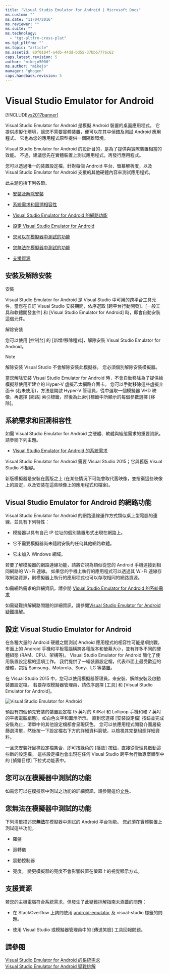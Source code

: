 ```yaml
---
title: "Visual Studio Emulator for Android | Microsoft Docs"
ms.custom: ""
ms.date: "11/04/2016"
ms.reviewer: ""
ms.suite: ""
ms.technology: 
  - "tgt-pltfrm-cross-plat"
ms.tgt_pltfrm: ""
ms.topic: "article"
ms.assetid: 80f0104f-a4db-44dd-bd55-37bb67776c62
caps.latest.revision: 5
author: "mikejo5000"
ms.author: "mikejo"
manager: "ghogen"
caps.handback.revision: 5
---
```

# Visual Studio Emulator for Android
[!INCLUDE[vs2017banner](../code-quality/includes/vs2017banner.md)]

Visual Studio Emulator for Android 是模擬 Android 裝置的桌面應用程式。  它提供虛擬化環境，讓您不需要實體裝置，便可以在其中偵錯及測試 Android 應用程式。  它也為您的應用程式原型提供一個隔離環境。  
  
 Visual Studio Emulator for Android 的設計目的，是為了提供與實際裝置相當的效能。  不過，建議您先在實體裝置上測試應用程式，再發行應用程式。  
  
 您可以透過唯一的裝置設定檔，針對每個 Android 平台、螢幕解析度，以及 Visual Studio Emulator for Android 支援的其他硬體內容來測試應用程式。  
  
 此主題包括下列各節。  
  
-   [安裝及解除安裝](#Installing)  
  
-   [系統需求和回溯相容性](#Requirements)  
  
-   [Visual Studio Emulator for Android 的網路功能](#Networking)  
  
-   [設定 Visual Studio Emulator for Android](#Configuring)  
  
-   [您可以在模擬器中測試的功能](#FeaturesTest)  
  
-   [您無法在模擬器中測試的功能](#FeaturesNonTest)  
  
-   [支援資源](#Support)  
  
##  <a name="Installing"></a> 安裝及解除安裝  
 安裝  
  
 Visual Studio Emulator for Android 是 Visual Studio 中可用的跨平台工具元件，當您在自訂 Visual Studio 安裝期間，依序選取 \[跨平台行動開發\]、\[一般工具和軟體開發套件\] 和 \[Visual Studio Emulator for Android\] 時，即會自動安裝這個元件。  
  
 解除安裝  
  
 您可以使用 \[控制台\] 的 \[新增\/移除程式\]，解除安裝 Visual Studio Emulator for Android。  
  
> [!NOTE]
>  解除安裝 Visual Studio 不會解除安裝此模擬器。  您必須個別解除安裝模擬器。  
  
 當您解除安裝 Visual Studio Emulator for Android 時，不會自動移除為了提供給模擬器使用所建立的 Hyper\-V 虛擬乙太網路介面卡。  您可以手動移除這些虛擬介面卡 \(若未使用\)，方法是開啟 Hyper\-V 管理員，從中選取一個模擬器 VHD 映像，再選擇 \[網路\] 索引標籤，然後為此索引標籤中所顯示的每個參數選擇 \[移除\]。  
  
##  <a name="Requirements"></a> 系統需求和回溯相容性  
 如需 Visual Studio Emulator for Android 之硬體、軟體與組態需求的重要資訊，請參閱下列主題。  
  
-   [Visual Studio Emulator for Android 的系統需求](../cross-platform/system-requirements-for-the-visual-studio-emulator-for-android.md)  
  
 Visual Studio Emulator for Android 需要 Visual Studio 2015；它與舊版 Visual Studio 不相容。  
  
 新版模擬器是安裝在舊版之上 \(在某些情況下可能會取代舊映像，並捨棄這些映像上的設定，以及安裝在這些映像上的應用程式和檔案\)。  
  
##  <a name="Networking"></a> Visual Studio Emulator for Android 的網路功能  
 Visual Studio Emulator for Android 的網路連線運作方式類似桌上型電腦的連線，並具有下列特性：  
  
-   模擬器以具有自己 IP 位址的個別裝置形式出現在網路上。  
  
-   它不需要模擬器尚未隨附安裝的任何其他網路軟體。  
  
-   它未加入 Windows 網域。  
  
 若要了解模擬器的網路連線功能，請將它視為類似從您的 Android 手機連接到相同網路的 Wi\-Fi 連線。  如果您的手機上執行的應用程式可以透過其 Wi\-Fi 連線存取網路資源，則模擬器上執行的應用程式也可以存取相同的網路資源。  
  
 如需網路需求的詳細資訊，請參閱 [Visual Studio Emulator for Android 的系統需求](../cross-platform/system-requirements-for-the-visual-studio-emulator-for-android.md)  
  
 如需疑難排解網路問題的詳細資訊，請參閱[Visual Studio Emulator for Android 疑難排解](../cross-platform/troubleshooting-the-visual-studio-emulator-for-android.md)。  
  
##  <a name="Configuring"></a> 設定 Visual Studio Emulator for Android  
 在各種大量的 Android 硬體之間測試 Android 應用程式的相容性可能是項挑戰。  市面上的 Android 手機和平板電腦橫跨各種版本和螢幕大小，並有許多不同的硬體組態 \(RAM、CPU、架構等\)。  Visual Studio Emulator for Android 簡化了使用裝置設定檔的這項工作。  我們提供了一組裝置設定檔，代表市面上最受歡迎的硬體，包括 Samsung、Motorola、Sony、LG 等裝置。  
  
 在 Visual Studio 2015 中，您可以使用模擬器管理員，來安裝、解除安裝及啟動裝置設定檔。  若要存取模擬器管理員，請依序選擇 \[工具\] 和 \[Visual Studio Emulator for Android\]。  
  
 ![Visual Studio Emulator for Android](../cross-platform/media/android_emu_manager.png "Android\_Emu\_Manager")  
  
 預設有四個預先安裝的裝置設定檔 \(5 英吋的 KitKat 和 Lollipop 手機和和 7 英吋的平板電腦組態\)，如白色文字和圖示所示。  直到您選擇 \[安裝設定檔\] 按鈕並完成安裝為止，清單中的其他設定檔都會呈現灰色。  您可以依應用程式開發介面層級篩選清單，然後按一下設定檔右下方的詳細資料箭號，以檢視其完整組態詳細資料。  
  
 一旦您安裝好目標設定檔集合，即可按綠色的 \[播放\] 按鈕，直接從管理員啟動這些新的設定檔。  這些設定檔也會出現在任何 Visual Studio 跨平台行動專案類型中的 \[偵錯目標\] 下拉式功能表中。  
  
##  <a name="FeaturesTest"></a> 您可以在模擬器中測試的功能  
 如需您可以在模擬器中測試之功能的詳細資訊，請參閱這份[文件](http://blogs.msdn.com/b/visualstudioalm/archive/2014/11/12/introducing-visual-studio-s-emulator-for-android.aspx)。  
  
##  <a name="FeaturesNonTest"></a> 您無法在模擬器中測試的功能  
 下列清單描述您**無法**在模擬器中測試的 Android 平台功能。  您必須在實體裝置上測試這些功能。  
  
-   羅盤  
  
-   迴轉儀  
  
-   震動控制器  
  
-   亮度。  變更模擬器的亮度不會影響裝置在螢幕上的視覺顯示方式。  
  
##  <a name="Support"></a> 支援資源  
 若您的主機電腦符合系統需求，但發生了此疑難排解指南未涵蓋的問題：  
  
-   在 StackOverflow 上詢問使用 [android\-emulator](http://stackoverflow.com/questions/tagged/android-emulator) 及 visual\-studio 標籤的問題。  
  
-   使用 Visual Studio 或模擬器管理員中的 \[傳送笑臉\] 工具回報問題。  
  
## 請參閱  
 [Visual Studio Emulator for Android 的系統需求](../cross-platform/system-requirements-for-the-visual-studio-emulator-for-android.md)   
 [Visual Studio Emulator for Android 疑難排解](../cross-platform/troubleshooting-the-visual-studio-emulator-for-android.md)